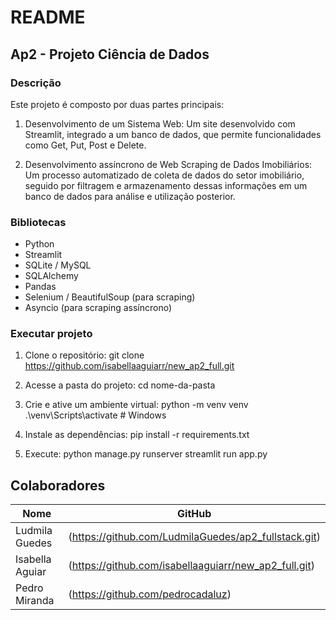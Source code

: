 # README

## Ap2 - Projeto Ciência de Dados 

### Descrição
Este projeto é composto por duas partes principais:

1. Desenvolvimento de um Sistema Web: Um site desenvolvido com Streamlit, integrado a um banco de dados, que permite funcionalidades como Get, Put, Post e Delete.

2. Desenvolvimento assíncrono de Web Scraping de Dados Imobiliários: Um processo automatizado de coleta de dados do setor imobiliário, seguido por filtragem e armazenamento dessas informações em um banco de dados para análise e utilização posterior.

### Bibliotecas 
- Python
- Streamlit
- SQLite / MySQL 
- SQLAlchemy
- Pandas
- Selenium / BeautifulSoup (para scraping)
- Asyncio  (para scraping assíncrono)

### Executar projeto
1. Clone o repositório:
   git clone https://github.com/isabellaaguiarr/new_ap2_full.git

2. Acesse a pasta do projeto:
   cd nome-da-pasta

3. Crie e ative um ambiente virtual:
   python -m venv venv
   .\venv\Scripts\activate    # Windows

4. Instale as dependências:
   pip install -r requirements.txt

5. Execute:
   python manage.py runserver 
   streamlit run app.py

##  Colaboradores

| Nome                     | GitHub                                      |
|--------------------------|---------------------------------------------|
| Ludmila Guedes          | (https://github.com/LudmilaGuedes/ap2_fullstack.git)  |
| Isabella Aguiar         | (https://github.com/isabellaaguiarr/new_ap2_full.git) |
| Pedro Miranda           | (https://github.com/pedrocadaluz)  |